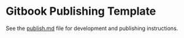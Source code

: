 # Gitbook Publishing Template

See the [publish.md](/publish.md) file for development and publishing instructions.